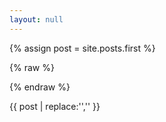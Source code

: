 ```yaml
---
layout: null
---
```

 
{% assign post = site.posts.first %}

{% raw %}
<!DOCTYPE html>
{% endraw %}

{{ post | replace:'<!DOCTYPE html>','' }}